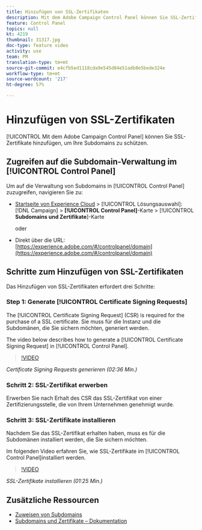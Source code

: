 ```yaml
---
title: Hinzufügen von SSL-Zertifikaten
description: Mit dem Adobe Campaign Control Panel können Sie SSL-Zertifikate hinzufügen, um Ihre Subdomains zu schützen.
feature: Control Panel
topics: null
kt: 4219
thumbnail: 31317.jpg
doc-type: feature video
activity: use
team: PM
translation-type: tm+mt
source-git-commit: e4cfb5ed1118cda9e545d84e51adb8e5bede324e
workflow-type: tm+mt
source-wordcount: '217'
ht-degree: 57%

---
```



# Hinzufügen von SSL-Zertifikaten

[!UICONTROL Mit dem Adobe Campaign Control Panel] können Sie SSL-Zertifikate hinzufügen, um Ihre Subdomains zu schützen.

## Zugreifen auf die Subdomain-Verwaltung im [!UICONTROL Control Panel]

Um auf die Verwaltung von Subdomains in [!UICONTROL Control Panel] zuzugreifen, navigieren Sie zu:

* [Startseite von Experience Cloud](https://experience.adobe.com/#/home) > [!UICONTROL Lösungsauswahl]: [!DNL Campaign] > **[!UICONTROL Control Panel]**-Karte > [!UICONTROL **Subdomains und Zertifikate**]-Karte

   oder
* Direkt über die URL: [https://experience.adobe.com/#/controlpanel/domain](https://experience.adobe.com/#/controlpanel/domain)

## Schritte zum Hinzufügen von SSL-Zertifikaten

Das Hinzufügen von SSL-Zertifikaten erfordert drei Schritte:

### Step 1: Generate [!UICONTROL Certificate Signing Requests]

The [!UICONTROL Certificate Signing Request] (CSR) is required for the purchase of a SSL certificate. Sie muss für die Instanz und die Subdomänen, die Sie sichern möchten, generiert werden.

The video below describes how to generate a [!UICONTROL Certificate Signing Request] in [!UICONTROL Control Panel].

>[!VIDEO](https://video.tv.adobe.com/v/31317?quality=12)

*Certificate Signing Requests generieren (02:36 Min.)*

### Schritt 2: SSL-Zertifikat erwerben

Erwerben Sie nach Erhalt des CSR das SSL-Zertifikat von einer Zertifizierungsstelle, die von Ihrem Unternehmen genehmigt wurde.

### Schritt 3: SSL-Zertifikate installieren

Nachdem Sie das SSL-Zertifikat erhalten haben, muss es für die Subdomänen installiert werden, die Sie sichern möchten.

Im folgenden Video erfahren Sie, wie SSL-Zertifikate im [!UICONTROL Control Panel]installiert werden.

>[!VIDEO](https://video.tv.adobe.com/v/31166?quality=12)

*SSL-Zertifikate installieren (01:25 Min.)*

## Zusätzliche Ressourcen

* [Zuweisen von Subdomains](/help/administrating/control-panel/subdomain-delegation.md)
* [Subdomains und Zertifikate – Dokumentation](https://docs.adobe.com/content/help/de-DE/control-panel/using/subdomains-and-certificates/renewing-subdomain-certificate.html)
